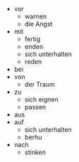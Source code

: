 - vor
	- warnen
	- die Angst
- mit
	- fertig
	- enden
	- sich unterhalten
	- reden
- bei
- von
	- der Traum
- zu
	- sich eignen
	- passen
- aus
- auf
	- sich unterhalten
	- berhu
- nach
	- stinken